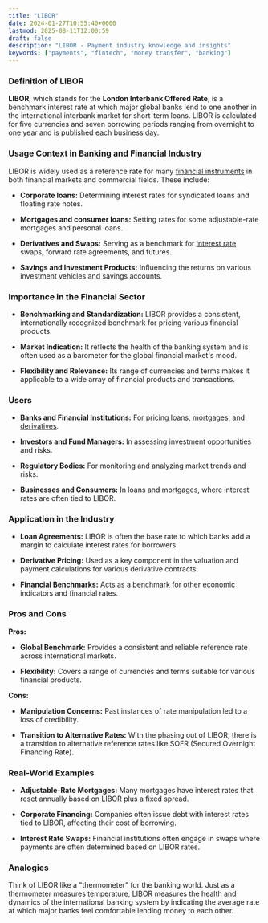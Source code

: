 ```yaml
---
title: "LIBOR"
date: 2024-01-27T10:55:40+0000
lastmod: 2025-08-11T12:00:59
draft: false
description: "LIBOR - Payment industry knowledge and insights"
keywords: ["payments", "fintech", "money transfer", "banking"]
---
```


### Definition of LIBOR

**LIBOR**, which stands for the **London Interbank Offered Rate**, is a benchmark interest rate at which major global banks lend to one another in the international interbank market for short-term loans. LIBOR is calculated for five currencies and seven borrowing periods ranging from overnight to one year and is published each business day.

### Usage Context in Banking and Financial Industry

LIBOR is widely used as a reference rate for many [financial instruments](https://faisalkhanllc.xyz/resources/payments-wiki/f/financial-instrument/) in both financial markets and commercial fields. These include:

- **Corporate loans:** Determining interest rates for syndicated loans and floating rate notes.

- **Mortgages and consumer loans:** Setting rates for some adjustable-rate mortgages and personal loans.

- **Derivatives and Swaps:** Serving as a benchmark for [interest rate](https://faisalkhanllc.xyz/resources/payments-wiki/i/interest/interest-rates/) swaps, forward rate agreements, and futures.

- **Savings and Investment Products:** Influencing the returns on various investment vehicles and savings accounts.

### Importance in the Financial Sector

- **Benchmarking and Standardization:** LIBOR provides a consistent, internationally recognized benchmark for pricing various financial products.

- **Market Indication:** It reflects the health of the banking system and is often used as a barometer for the global financial market's mood.

- **Flexibility and Relevance:** Its range of currencies and terms makes it applicable to a wide array of financial products and transactions.

### Users

- **Banks and Financial Institutions:** [For pricing loans, mortgages, and derivatives](https://faisalkhanllc.xyz/resources/payments-wiki/f/financial-institution-fi/).

- **Investors and Fund Managers:** In assessing investment opportunities and risks.

- **Regulatory Bodies:** For monitoring and analyzing market trends and risks.

- **Businesses and Consumers:** In loans and mortgages, where interest rates are often tied to LIBOR.

### Application in the Industry

- **Loan Agreements:** LIBOR is often the base rate to which banks add a margin to calculate interest rates for borrowers.

- **Derivative Pricing:** Used as a key component in the valuation and payment calculations for various derivative contracts.

- **Financial Benchmarks:** Acts as a benchmark for other economic indicators and financial rates.

### Pros and Cons

**Pros:**

- **Global Benchmark:** Provides a consistent and reliable reference rate across international markets.

- **Flexibility:** Covers a range of currencies and terms suitable for various financial products.

**Cons:**

- **Manipulation Concerns:** Past instances of rate manipulation led to a loss of credibility.

- **Transition to Alternative Rates:** With the phasing out of LIBOR, there is a transition to alternative reference rates like SOFR (Secured Overnight Financing Rate).

### Real-World Examples

- **Adjustable-Rate Mortgages:** Many mortgages have interest rates that reset annually based on LIBOR plus a fixed spread.

- **Corporate Financing:** Companies often issue debt with interest rates tied to LIBOR, affecting their cost of borrowing.

- **Interest Rate Swaps:** Financial institutions often engage in swaps where payments are often determined based on LIBOR rates.

### Analogies

Think of LIBOR like a "thermometer" for the banking world. Just as a thermometer measures temperature, LIBOR measures the health and dynamics of the international banking system by indicating the average rate at which major banks feel comfortable lending money to each other.